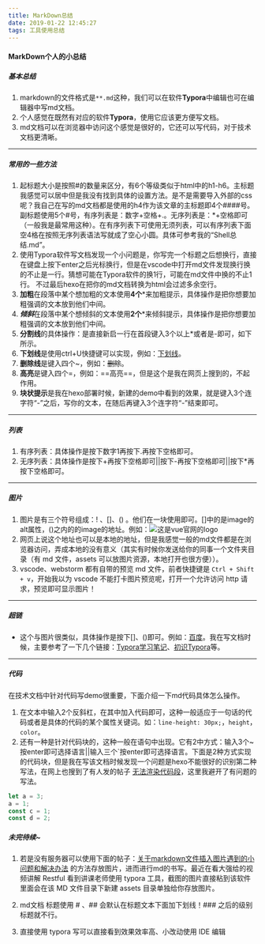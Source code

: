```yaml
---
title: MarkDown总结
date: 2019-01-22 12:45:27
tags: 工具使用总结
---
```


#### MarkDown个人的小总结

##### 基本总结

1. markdown的文件格式是```**.md```这种，我们可以在软件**Typora**中编辑也可在编辑器中写md文档。
2. 个人感觉在既然有对应的软件**Typora**，使用它应该更方便写文档。
3. md文档可以在浏览器中访问这个感觉是很好的，它还可以写代码，对于技术文档更清晰。

***

##### 常用的一些方法

1. 起标题大小是按照#的数量来区分，有6个等级类似于html中的h1-h6。主标题我感觉可以居中但是我没有找到具体的设置方法。是不是需要导入外部的css呢？我自己在写的md文档都是使用的h4作为该文章的主标题即4个####号。副标题使用5个#号，有序列表是：数字+空格+.。无序列表是：*+空格即可（一般我是最常用这种）。在有序列表下可使用无须列表，可以有序列表下面空4格在按照无序列表语法写就成了空心小圆。具体可参考我的“Shell总结.md”。
2. 使用Typora软件写文档发现一个小问题是，你写完一个标题之后想换行，直接在键盘上按下enter之后光标换行，但是在vscode中打开md文件发现换行换的不止是一行。猜想可能在Typora软件的换1行，可能在md文件中换的不止1行。 不过最后hexo在把你的md文档转换为html会过滤多余空行。
3. **加粗**在段落中某个想加粗的文本使用**4个***来加粗提示，具体操作是把你想要加粗强调的文本放到他们中间。
4. ***倾斜***在段落中某个想倾斜的文本使用**2个***来倾斜提示，具体操作是把你想要加粗强调的文本放到他们中间。
5. **分割线**的具体操作：是直接新启一行在首段键入3个以上*或者是-即可，如下所示。
6. **下划线**是使用ctrl+U快捷键可以实现，例如：<u>下划线</u>。
7. **删除线**是键入四个~，例如：~~删除~~。
8. **高亮**是键入四个=，例如：==高亮==，但是这个是我在网页上搜到的，不起作用。
9. **块状提示**是我在hexo部署时候，新建的demo中看到的效果，就是键入3个连字符“-”之后，写你的文本，在随后再键入3个连字符“-”结束即可。

---

##### 列表

1. 有序列表：具体操作是按下数字1再按下.再按下空格即可。
2. 无序列表：具体操作是按下+再按下空格即可||按下-再按下空格即可||按下*再按下空格即可。

****

##### 图片

1. 图片是有三个符号组成：! 、[]、() 。他们在一块使用即可。[]中的是image的alt属性，()之内的的image的地址。例如：![这是vue官网的logo](https://cn.vuejs.org/images/logo.png)
2. 网页上说这个地址也可以是本地的地址，但是我感觉一般的md文件都是在浏览器访问，弄成本地的没有意义（其实有时候你发送给你的同事一个文件夹目录（有 md 文件，assets 可以放图片资源，本地打开也很方便））。
3. vscode、webstorm 都有自带的预览 md 文件，前者快捷键是 `Ctrl + Shift + v`，开始我以为 vscode 不能打卡图片预览呢，打开一个允许访问 http 请求，预览即可显示图片！

***

##### 超链

* 这个与图片很类似，具体操作是按下[]、()即可。例如：[百度](www.baidu.com)。我在写文档时候，主要参考了一下几个链接：[Typora学习笔记](https://blog.csdn.net/zhangruishi/article/details/70768923)、[初识Typora](https://blog.csdn.net/mingzhuo_126/article/details/79941450)等。

***

##### 代码

在技术文档中针对代码写demo很重要，下面介绍一下md代码具体怎么操作。

1. 在文本中输入2个反斜杠，在其中加入代码即可，这种一般适应于一句话的代码或者是具体的代码的某个属性关键词。如：`line-height: 30px;`，`height`，`color`。
2. 还有一种是针对代码块的，这种一般在语句中出现。它有2中方式：输入3个~按enter即可选择语言||输入三个`按enter即可选择语言。下面是2种方式实现的代码块，但是我在写该文档时候发现一个问题是hexo不能很好的识别第二种写法，在网上也搜到了有人发的帖子 [无法渲染代码段](https://github.com/hexojs/hexo/issues/2400)，这里我避开了有问题的写法。

~~~javascript
let a = 3;
a = 1;
const c = 1;
const d = 2;
~~~


##### 未完待续~


1. 若是没有服务器可以使用下面的帖子：[关于markdown文件插入图片遇到的小问题和解决办法](https://www.cnblogs.com/cxint/p/7200164.html)  的方法存放图片，进而进行md的书写。最近在看大强给的视频讲解 Restful 看到讲课老师使用 typora 工具，截图的图片直接粘到该软件里面会在该 MD 文件目录下新建 assets 目录单独给你存放图片。

2. md文档 标题使用 # 、## 会默认在标题文本下面加下划线！### 之后的级别标题就不行。

3. 直接使用 typora 写可以直接看到效果效率高、小改动使用 IDE 编辑
